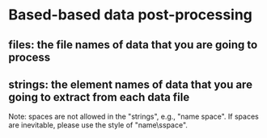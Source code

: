 # Based-based data post-processing

## files: the file names of data that you are going to process
## strings: the element names of data that you are going to extract from each data file

Note: spaces are not allowed in the "strings", e.g., "name space". 
If spaces are inevitable, please use the style of "name\sspace".
